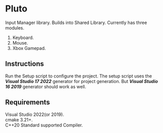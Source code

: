 # Pluto
Input Manager library. Builds into Shared Library. Currently has three modules.
1. Keyboard.
2. Mouse.
3. Xbox Gamepad.

## Instructions
Run the Setup script to configure the project. The setup script uses the ***Visual Studio 17 2022*** generator for project generation. But ***Visual Studio 16 2019*** generator should work as well.

## Requirements
Visual Studio 2022(or 2019).\
cmake 3.21+.\
C++20 Standard supported Compiler.
